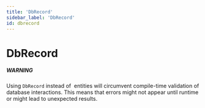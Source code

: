 ```yaml
---
title: 'DbRecord'
sidebar_label: 'DbRecord'
id: dbrecord
---
```


DbRecord
========

##### WARNING

Using `DbRecord` instead of [](/database/data-types/views-entities/) entities will circumvent compile-time validation of database interactions. This means that errors might not appear until runtime or might lead to unexpected results.

